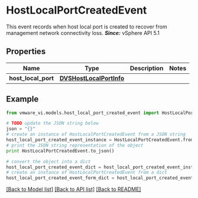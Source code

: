 # HostLocalPortCreatedEvent

This event records when host local port is created to recover from management network connectivity loss.  ***Since:*** vSphere API 5.1 

## Properties
Name | Type | Description | Notes
------------ | ------------- | ------------- | -------------
**host_local_port** | [**DVSHostLocalPortInfo**](DVSHostLocalPortInfo.md) |  | 

## Example

```python
from vmware_vi.models.host_local_port_created_event import HostLocalPortCreatedEvent

# TODO update the JSON string below
json = "{}"
# create an instance of HostLocalPortCreatedEvent from a JSON string
host_local_port_created_event_instance = HostLocalPortCreatedEvent.from_json(json)
# print the JSON string representation of the object
print HostLocalPortCreatedEvent.to_json()

# convert the object into a dict
host_local_port_created_event_dict = host_local_port_created_event_instance.to_dict()
# create an instance of HostLocalPortCreatedEvent from a dict
host_local_port_created_event_form_dict = host_local_port_created_event.from_dict(host_local_port_created_event_dict)
```
[[Back to Model list]](../README.md#documentation-for-models) [[Back to API list]](../README.md#documentation-for-api-endpoints) [[Back to README]](../README.md)


